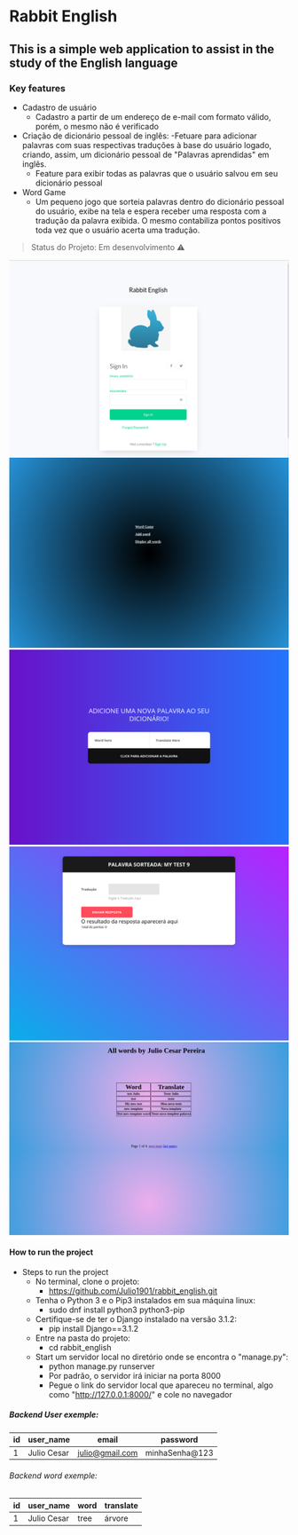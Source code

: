 # Rabbit English
## This is a simple web application to assist in the study of the English language
### Key features
- Cadastro de usuário
  - Cadastro a partir de um endereço de e-mail com formato válido, porém, o mesmo não é verificado
- Criação de dicionário pessoal de inglês:
  -Fetuare para adicionar palavras com suas respectivas traduções à base do usuário logado, criando, assim, um dicionário pessoal de "Palavras aprendidas" em inglês.
  - Feature para exibir todas as palavras que o usuário salvou em seu dicionário pessoal
- Word Game
  - Um pequeno jogo que sorteia palavras dentro do dicionário pessoal do usuário, exibe na tela e espera receber uma resposta com a tradução da palavra exibida. O mesmo contabiliza pontos positivos toda vez que o usuário acerta uma tradução.

> Status do Projeto: Em desenvolvimento :warning:


<img src='https://github.com/Julio1901/rabbit_english/blob/cleaning_project/readme_images/rabbit_01.png'>
<img src='https://github.com/Julio1901/rabbit_english/blob/cleaning_project/readme_images/rabbit02.png'>
<img src='https://github.com/Julio1901/rabbit_english/blob/cleaning_project/readme_images/rabbit03.png'>
<img src='https://github.com/Julio1901/rabbit_english/blob/cleaning_project/readme_images/rabbit3.png'>
<img src='https://github.com/Julio1901/rabbit_english/blob/cleaning_project/readme_images/rabbit5.png'>

#### How to run the project
- Steps to run the project
  - No terminal, clone o projeto:
    - https://github.com/Julio1901/rabbit_english.git
  - Tenha o Python 3 e o Pip3 instalados em sua máquina linux:
    - sudo dnf install python3 python3-pip
  - Certifique-se de ter o Django instalado na versão 3.1.2:
    - pip install Django==3.1.2
  - Entre na pasta do projeto:
    - cd rabbit_english
  - Start um servidor local no diretório onde se encontra o "manage.py":
    - python manage.py runserver
    - Por padrão, o servidor irá iniciar na porta 8000
    - Pegue o link do servidor local que apareceu no terminal, algo como "http://127.0.0.1:8000/" e cole no navegador

##### Backend User exemple:

|id| user_name |     email     |   password  |
|--| ----------|---------------|-------------|
|1 |Julio Cesar|julio@gmail.com|minhaSenha@123

###### Backend word exemple:

|id| user_name |  word  |translate|
|--| ----------|--------|---------|
|1 |Julio Cesar|  tree  |  árvore |





